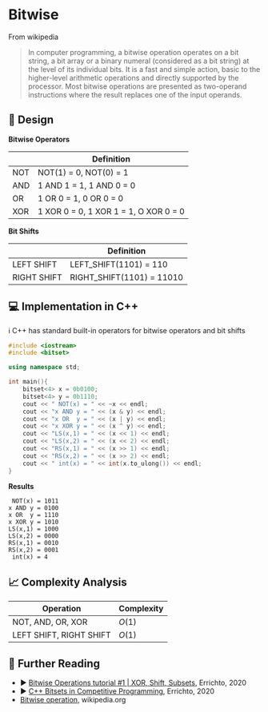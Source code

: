 # Bitwise

From wikipedia

> In computer programming, a bitwise operation operates on a bit string, a bit array or a binary numeral (considered as a bit string) at the level of its individual bits. It is a fast and simple action, basic to the higher-level arithmetic operations and directly supported by the processor. Most bitwise operations are presented as two-operand instructions where the result replaces one of the input operands.

## 🎨 Design

**Bitwise Operators**

|                | Definition                              |
|----------------|-----------------------------------------|
| NOT            | NOT(1) = 0, NOT(0) = 1                  |
| AND            | 1 AND 1 = 1, 1 AND 0 = 0                |
| OR             | 1 OR 0 = 1, 0 OR 0 = 0                  |
| XOR            | 1 XOR 0 = 0, 1 XOR 1 = 1, O XOR  0 = 0  |

**Bit Shifts**

|                 | Definition                 |
|-----------------|----------------------------|
| LEFT SHIFT      | LEFT_SHIFT(1101) = 110     |
| RIGHT SHIFT     | RIGHT_SHIFT(1101) = 11010  |


## 💻 Implementation in C++

ℹ️ C++ has standard built-in operators for bitwise operators and bit shifts

```cpp
#include <iostream>
#include <bitset>

using namespace std; 

int main(){
    bitset<4> x = 0b0100;
    bitset<4> y = 0b1110;
    cout << " NOT(x) = " << ~x << endl;
    cout << "x AND y = " << (x & y) << endl;              
    cout << "x OR  y = " << (x | y) << endl;
    cout << "x XOR y = " << (x ^ y) << endl;
    cout << "LS(x,1) = " << (x << 1) << endl;
    cout << "LS(x,2) = " << (x << 2) << endl;
    cout << "RS(x,1) = " << (x >> 1) << endl;
    cout << "RS(x,2) = " << (x >> 2) << endl;
    cout << " int(x) = " << int(x.to_ulong()) << endl;
}
```

**Results**

```
 NOT(x) = 1011
x AND y = 0100
x OR  y = 1110
x XOR y = 1010
LS(x,1) = 1000
LS(x,2) = 0000
RS(x,1) = 0010
RS(x,2) = 0001
 int(x) = 4
```

## 📈 Complexity Analysis


| Operation                | Complexity          |
|--------------------------|---------------------|
| NOT, AND, OR, XOR        | $O(1)$              |
| LEFT SHIFT, RIGHT SHIFT  | $O(1)$              |

## 🔗 Further Reading

* ▶️ [Bitwise Operations tutorial #1 | XOR, Shift, Subsets](https://www.youtube.com/watch?v=xXKL9YBWgCY&list=PLl0KD3g-oDOHpWRyyGBUJ9jmul0lUOD80&index=2&t=320s&ab_channel=Errichto), Errichto, 2020
* ▶️ [C++ Bitsets in Competitive Programming](https://www.youtube.com/watch?v=jqJ5s077OKo&list=PLl0KD3g-oDOHpWRyyGBUJ9jmul0lUOD80&index=2&ab_channel=Errichto), Errichto, 2020
* [Bitwise operation](https://en.wikipedia.org/wiki/Bitwise_operation), wikipedia.org
